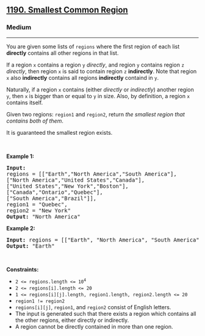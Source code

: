 <h2><a href="https://leetcode.com/problems/smallest-common-region">1190. Smallest Common Region</a></h2><h3>Medium</h3><hr><p>You are given some lists of <code>regions</code> where the first region of each list <strong>directly</strong> contains all other regions in that list.</p>

<p>If a region <code>x</code> contains a region <code>y</code> <em>directly</em>, and region <code>y</code> contains region <code>z</code> <em>directly</em>, then region <code>x</code> is said to contain region <code>z</code> <strong>indirectly</strong>. Note that region <code>x</code> also <strong>indirectly</strong> contains all regions <strong>indirectly</strong> containd in <code>y</code>.</p>

<p>Naturally, if a region <code>x</code> contains (either <em>directly</em> or <em>indirectly</em>) another region <code>y</code>, then <code>x</code> is bigger than or equal to <code>y</code> in size. Also, by definition, a region <code>x</code> contains itself.</p>

<p>Given two regions: <code>region1</code> and <code>region2</code>, return <em>the smallest region that contains both of them</em>.</p>

<p>It is guaranteed the smallest region exists.</p>

<p>&nbsp;</p>
<p><strong class="example">Example 1:</strong></p>

<pre>
<strong>Input:
</strong>regions = [[&quot;Earth&quot;,&quot;North America&quot;,&quot;South America&quot;],
[&quot;North America&quot;,&quot;United States&quot;,&quot;Canada&quot;],
[&quot;United States&quot;,&quot;New York&quot;,&quot;Boston&quot;],
[&quot;Canada&quot;,&quot;Ontario&quot;,&quot;Quebec&quot;],
[&quot;South America&quot;,&quot;Brazil&quot;]],
region1 = &quot;Quebec&quot;,
region2 = &quot;New York&quot;
<strong>Output:</strong> &quot;North America&quot;
</pre>

<p><strong class="example">Example 2:</strong></p>

<pre>
<strong>Input:</strong> regions = [[&quot;Earth&quot;, &quot;North America&quot;, &quot;South America&quot;],[&quot;North America&quot;, &quot;United States&quot;, &quot;Canada&quot;],[&quot;United States&quot;, &quot;New York&quot;, &quot;Boston&quot;],[&quot;Canada&quot;, &quot;Ontario&quot;, &quot;Quebec&quot;],[&quot;South America&quot;, &quot;Brazil&quot;]], region1 = &quot;Canada&quot;, region2 = &quot;South America&quot;
<strong>Output:</strong> &quot;Earth&quot;
</pre>

<p>&nbsp;</p>
<p><strong>Constraints:</strong></p>

<ul>
	<li><code>2 &lt;= regions.length &lt;= 10<sup>4</sup></code></li>
	<li><code>2 &lt;= regions[i].length &lt;= 20</code></li>
	<li><code>1 &lt;= regions[i][j].length, region1.length, region2.length &lt;= 20</code></li>
	<li><code>region1 != region2</code></li>
	<li><code>regions[i][j]</code>, <code>region1</code>, and <code>region2</code> consist of English letters.</li>
	<li>The input is generated such that there exists a region which contains all the other regions, either directly or indirectly.</li>
	<li>A region cannot be directly contained in more than one region.</li>
</ul>

